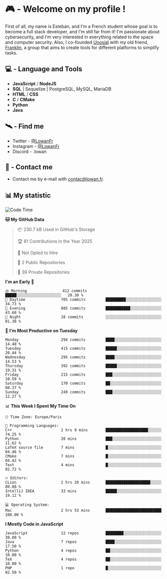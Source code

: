 # 🎮 - Welcome on my profile !
First of all, my name is Esteban, and I'm a French student whose goal is to become a full stack developer, and I'm still far from it!
I'm passionate about cybersecurity, and I'm very interested in everything related to the space and computer security.
Also, I co-founded [Unosial](https://github.com/Unosial) with my old friend, [Franklin](https://github.com/AbaFranklin/), a group that aims to create tools for different platforms to simplify tasks. 



## 💻 - Language and Tools
- **JavaScript** / **NodeJS**
- **SQL** | Sequelize | PostgreSQL, MySQL, MariaDB
- **HTML** / **CSS**
- **C** / **CMake**
- **Python**
- **Java**

## 🛰️ - Find me

 - Twitter - [@LowanFr](https://twitter.com/LowanFr/)
 - Instagram - [@LowanFr](https://instagram.com/LowanFr)
 - Discord -  .lowan
 
## 📡 - Contact me
 - Contact me by e-mail with [contac@lowan.fr](mailto:contact@lowan.fr).

## 📊 My statistic
<!--START_SECTION:waka-->
![Code Time](http://img.shields.io/badge/Code%20Time-1%2C295%20hrs%2036%20mins-blue)

**🐱 My GitHub Data** 

> 📦 230.7 kB Used in GitHub's Storage 
 > 
> 🏆 81 Contributions in the Year 2025
 > 
> 🚫 Not Opted to Hire
 > 
> 📜 2 Public Repositories 
 > 
> 🔑 39 Private Repositories 
 > 
**I'm an Early 🐤** 

```text
🌞 Morning                412 commits         █████░░░░░░░░░░░░░░░░░░░░   20.30 % 
🌆 Daytime                705 commits         █████████░░░░░░░░░░░░░░░░   34.73 % 
🌃 Evening                885 commits         ███████████░░░░░░░░░░░░░░   43.60 % 
🌙 Night                  28 commits          ░░░░░░░░░░░░░░░░░░░░░░░░░   01.38 % 
```
📅 **I'm Most Productive on Tuesday** 

```text
Monday                   294 commits         ████░░░░░░░░░░░░░░░░░░░░░   14.48 % 
Tuesday                  415 commits         █████░░░░░░░░░░░░░░░░░░░░   20.44 % 
Wednesday                295 commits         ████░░░░░░░░░░░░░░░░░░░░░   14.53 % 
Thursday                 392 commits         █████░░░░░░░░░░░░░░░░░░░░   19.31 % 
Friday                   215 commits         ███░░░░░░░░░░░░░░░░░░░░░░   10.59 % 
Saturday                 170 commits         ██░░░░░░░░░░░░░░░░░░░░░░░   08.37 % 
Sunday                   249 commits         ███░░░░░░░░░░░░░░░░░░░░░░   12.27 % 
```


📊 **This Week I Spent My Time On** 

```text
🕑︎ Time Zone: Europe/Paris

💬 Programming Languages: 
C++                      2 hrs 9 mins        ███████████████████░░░░░░   74.25 % 
Python                   20 mins             ███░░░░░░░░░░░░░░░░░░░░░░   11.62 % 
LaTeX source file        7 mins              █░░░░░░░░░░░░░░░░░░░░░░░░   04.46 % 
CMake                    7 mins              █░░░░░░░░░░░░░░░░░░░░░░░░   04.42 % 
Text                     4 mins              █░░░░░░░░░░░░░░░░░░░░░░░░   02.72 % 

🔥 Editors: 
CLion                    2 hrs 20 mins       ████████████████████░░░░░   80.88 % 
IntelliJ IDEA            33 mins             █████░░░░░░░░░░░░░░░░░░░░   19.12 % 

💻 Operating System: 
Mac                      2 hrs 53 mins       █████████████████████████   100.00 % 
```

**I Mostly Code in JavaScript** 

```text
JavaScript               12 repos            ████████░░░░░░░░░░░░░░░░░   30.00 % 
Java                     7 repos             ████░░░░░░░░░░░░░░░░░░░░░   17.50 % 
Python                   4 repos             ██░░░░░░░░░░░░░░░░░░░░░░░   10.00 % 
TeX                      4 repos             ██░░░░░░░░░░░░░░░░░░░░░░░   10.00 % 
PHP                      1 repo              █░░░░░░░░░░░░░░░░░░░░░░░░   02.50 % 
```




<!--END_SECTION:waka-->

